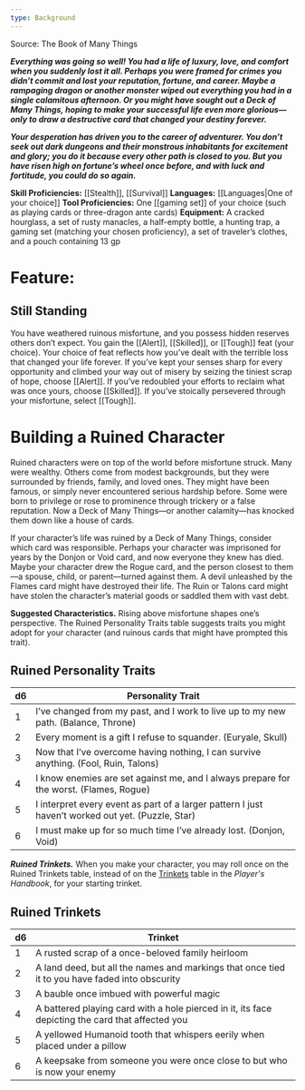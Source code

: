 ```yaml
---
type: Background
---
```

Source: The Book of Many Things

**_Everything was going so well! You had a life of luxury, love, and comfort when you suddenly lost it all. Perhaps you were framed for crimes you didn’t commit and lost your reputation, fortune, and career. Maybe a rampaging dragon or another monster wiped out everything you had in a single calamitous afternoon. Or you might have sought out a Deck of Many Things, hoping to make your successful life even more glorious—only to draw a destructive card that changed your destiny forever._**

_**Your desperation has driven you to the career of adventurer. You don’t seek out dark dungeons and their monstrous inhabitants for excitement and glory; you do it because every other path is closed to you. But you have risen high on fortune’s wheel once before, and with luck and fortitude, you could do so again.**_

**Skill Proficiencies:** [[Stealth]], [[Survival]]
**Languages:** [[Languages|One of your choice]]
**Tool Proficiencies:** One [[gaming set]] of your choice (such as playing cards or three-dragon ante cards)
**Equipment:** A cracked hourglass, a set of rusty manacles, a half-empty bottle, a hunting trap, a gaming set (matching your chosen proficiency), a set of traveler’s clothes, and a pouch containing 13 gp

# Feature:

## Still Standing

You have weathered ruinous misfortune, and you possess hidden reserves others don’t expect. You gain the [[Alert]], [[Skilled]], or [[Tough]] feat (your choice). Your choice of feat reflects how you’ve dealt with the terrible loss that changed your life forever. If you’ve kept your senses sharp for every opportunity and climbed your way out of misery by seizing the tiniest scrap of hope, choose [[Alert]]. If you’ve redoubled your efforts to reclaim what was once yours, choose [[Skilled]]. If you’ve stoically persevered through your misfortune, select [[Tough]].

# Building a Ruined Character

Ruined characters were on top of the world before misfortune struck. Many were wealthy. Others come from modest backgrounds, but they were surrounded by friends, family, and loved ones. They might have been famous, or simply never encountered serious hardship before. Some were born to privilege or rose to prominence through trickery or a false reputation. Now a Deck of Many Things—or another calamity—has knocked them down like a house of cards.

If your character’s life was ruined by a Deck of Many Things, consider which card was responsible. Perhaps your character was imprisoned for years by the Donjon or Void card, and now everyone they knew has died. Maybe your character drew the Rogue card, and the person closest to them—a spouse, child, or parent—turned against them. A devil unleashed by the Flames card might have destroyed their life. The Ruin or Talons card might have stolen the character’s material goods or saddled them with vast debt.

**Suggested Characteristics.** Rising above misfortune shapes one’s perspective. The Ruined Personality Traits table suggests traits you might adopt for your character (and ruinous cards that might have prompted this trait).

## Ruined Personality Traits

|d6|Personality Trait|
|---|---|
|1|I’ve changed from my past, and I work to live up to my new path. (Balance, Throne)|
|2|Every moment is a gift I refuse to squander. (Euryale, Skull)|
|3|Now that I’ve overcome having nothing, I can survive anything. (Fool, Ruin, Talons)|
|4|I know enemies are set against me, and I always prepare for the worst. (Flames, Rogue)|
|5|I interpret every event as part of a larger pattern I just haven’t worked out yet. (Puzzle, Star)|
|6|I must make up for so much time I’ve already lost. (Donjon, Void)|

**_Ruined Trinkets._** When you make your character, you may roll once on the Ruined Trinkets table, instead of on the [Trinkets](http://dnd5e.wikidot.com/trinkets) table in the _Player's Handbook_, for your starting trinket.

## Ruined Trinkets

|d6|Trinket|
|---|---|
|1|A rusted scrap of a once-beloved family heirloom|
|2|A land deed, but all the names and markings that once tied it to you have faded into obscurity|
|3|A bauble once imbued with powerful magic|
|4|A battered playing card with a hole pierced in it, its face depicting the card that affected you|
|5|A yellowed Humanoid tooth that whispers eerily when placed under a pillow|
|6|A keepsake from someone you were once close to but who is now your enemy|